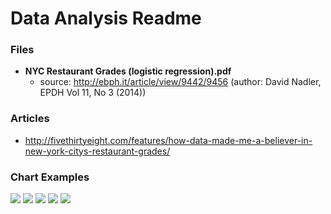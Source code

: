 # Data Analysis Readme

### Files
- **NYC Restaurant Grades (logistic regression).pdf**
	- source: http://ebph.it/article/view/9442/9456 (author: David Nadler, EPDH Vol 11, No 3 (2014))

### Articles
- http://fivethirtyeight.com/features/how-data-made-me-a-believer-in-new-york-citys-restaurant-grades/
	
### Chart Examples
![](http://espnfivethirtyeight.files.wordpress.com/2014/08/fung-feature-health-grades-3.png?w=432&h=336)
![](https://espnfivethirtyeight.files.wordpress.com/2014/08/fung-feature-health-grades-2.png?w=432&h=354)
![](http://i.imgur.com/HGplfz7.png)
![](https://harvarddatasciencerestaurantinspections.files.wordpress.com/2014/12/violation-groups.png?w=803)
![](https://harvarddatasciencerestaurantinspections.files.wordpress.com/2014/12/health-grades-by-borough.png?w=803)

